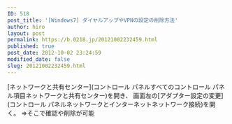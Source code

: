 ```yaml
---
ID: 518
post_title: '[Windows7] ダイヤルアップやVPNの設定の削除方法'
author: hiro
layout: post
permalink: https://b.0218.jp/20121002232459.html
published: true
post_date: 2012-10-02 23:24:59
modified_date: false
slug: 20121002232459.html
---
```

[ネットワークと共有センター](コントロール パネルすべてのコントロール パネル項目ネットワークと共有センター)を開き、
画面左の[アダプター設定の変更](コントロール パネルネットワークとインターネットネットワーク接続)を開く。
⇒そこで確認や削除が可能